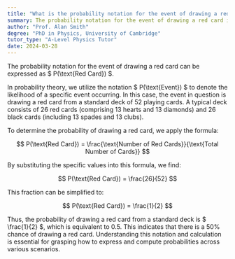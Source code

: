 ```yaml
---
title: "What is the probability notation for the event of drawing a red card?"
summary: The probability notation for the event of drawing a red card is $ P(\text{Red Card}) $.
author: "Prof. Alan Smith"
degree: "PhD in Physics, University of Cambridge"
tutor_type: "A-Level Physics Tutor"
date: 2024-03-28
---
```


The probability notation for the event of drawing a red card can be expressed as $ P(\text{Red Card}) $.

In probability theory, we utilize the notation $ P(\text{Event}) $ to denote the likelihood of a specific event occurring. In this case, the event in question is drawing a red card from a standard deck of 52 playing cards. A typical deck consists of 26 red cards (comprising 13 hearts and 13 diamonds) and 26 black cards (including 13 spades and 13 clubs).

To determine the probability of drawing a red card, we apply the formula:

$$
P(\text{Red Card}) = \frac{\text{Number of Red Cards}}{\text{Total Number of Cards}}
$$

By substituting the specific values into this formula, we find:

$$
P(\text{Red Card}) = \frac{26}{52}
$$

This fraction can be simplified to:

$$
P(\text{Red Card}) = \frac{1}{2}
$$

Thus, the probability of drawing a red card from a standard deck is $ \frac{1}{2} $, which is equivalent to 0.5. This indicates that there is a 50% chance of drawing a red card. Understanding this notation and calculation is essential for grasping how to express and compute probabilities across various scenarios.
    